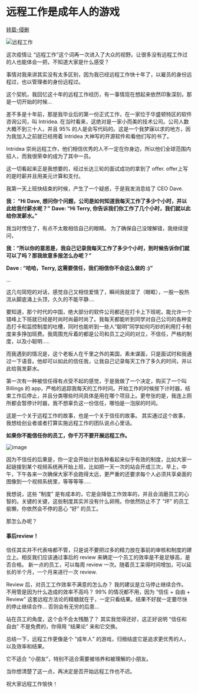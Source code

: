 # 远程工作是成年人的游戏

[转载-侵删](https://terrytai.me/yuan-cheng-gong-zuo-shi-cheng-nian-ren-de-you-xi)

![远程工作](https://phaven-prod.s3.amazonaws.com/files/image_part/asset/2414060/mA9AfiH6-jXPGzHFWEgPhm7ERIU/large_book-remote-office-not-required-1024x614.jpg)

这次疫情让 “远程工作”这个词再一次进入了大众的视野。让很多没有远程工作过的人也能体会一把，不知道大家是什么感受？

事情对我来讲其实没有太多区别，因为我已经远程工作快十年了，以雇员的身份远程过，也以管理者的身份远程过。

这个契机，我回忆这十年的远程工作经历，有一事情现在想起来依然印象深刻，那是一切开始的时候…

差不多是十年前，那是我毕业后的第一份正式工作，在一家位于华盛顿特区的软件咨询公司，叫 Intridea.  在当时看来，这绝对是一家小而美的技术公司。公司人数大概不到三十人，并且 95% 的人是会写代码的。这是一个我梦寐以求的地方，因为我加入之前就已经用着 Intridea 大神写的开源软件和看他们写的书了。

Intridea 崇尚远程工作，他们相信优秀的人不一定在你身边，所以他们全球范围内招人，而我很荣幸的成为了其中一员。

这一切看起来正是我想要的，经过长达三轮的面试成功的拿到了 offer.  offer上写的是时薪并且用美元计算和支付。

我第一天上班快结束的时候，产生了一个疑惑，于是我发消息给了 CEO Dave.

**我： “Hi Dave,  想问你个问题，公司是如何知道我每天工作了多少个小时，并以此给我付薪水呢？”**
**Dave: “Hi Terry, 你告诉我们你工作了几个小时，我们就以此给你发薪水。”**

我当时愣住了，有点不太敢相信自己的眼睛。
为了确保自己没理解错，我继续提问，

**我：”所以你的意思是，我自己记录我每天工作了多少个小时，到时候告诉你们就可以了吗？那我故意多报怎么办呢？”**

**Dave : “哈哈，Terry,  这需要信任，我们相信你不会这么做的 :)”**

...

这几句简短的对话，感觉自己又相信爱情了，瞬间我就湿了（眼眶），一股一股热流从脚底涌上头顶，久久的不能平静….

要知道，那个时代的中国，绝大部分的软件公司都还在打卡上下班呢。能允许一个错峰上下班就已经是时尚时尚最时尚了。我每天都能听到同学对自己公司的各种变态打卡和监控制度的吐槽，同时也能听到一些人“聪明”同学如何巧妙的利用打卡制度来多挣加班费。我周围充斥着的都是公司和员工之间的对立，不信任，严格的制度，以及小聪明…..

而我遇到的情况是，这个老板人在千里之外的美国，素未谋面，只是面试时和我通过一下语音。他却可以如此的信任我，让我自己记录每天工作了多久的时间，并以此给我发薪水。

第一次有一种被信任得有点受不起的感觉，于是我做了一个决定，购买了一个叫 Billings 的 app，严格的追踪我每天的工作时间。开始工作的时候按下计时器，结束工作后停止，并且分类哪些时间具体是用在哪个项目上。更夸张的是，我连上厕所都会暂停计时器，我不想辜负这一份信任，哪怕是一泡尿的时间。

这是一个关于远程工作的故事，也是一个关于信任的故事。
其实通过这个故事，我想给创业者或者打算实施远程工作的团队说点心里话。

**如果你不能信任你的员工，你千万不要开展远程工作。**

![image](https://phaven-prod.s3.amazonaws.com/files/image_part/asset/2414059/MAXDf0sNivVtxNcpxQvF12gvhJE/large_REMOTE-14-Know-Theyre-Working-bbbae158efbf8bf06591d53eba53e78de08733bca7401e7d88f8481c7ec4a5c7.png)

因为不信任的后果是，你一定会开始计划各种看起来似乎有效的制度，比如大家一起链接到某个视频系统再开始上班，比如把一天一次的站会开成三次，早上，中午，下午各来一次确保大家不会跑得太远，更严重的还要求每个人必须共享桌面的图像到一个视频系统里，等等等等…..

我想说，这些 ”制度” 是有成本的，它是会降低工作效率的，并且会消磨员工的心智的。关键的关键，这些制度其实并没有什么卵用。你依然防止不了 ”坏” 的员工偷懒，你依然会不停的恶心 “好” 的员工。

那怎么办呢？

#### 事后review！

信任其实并不代表啥都不管，只是说不要把过多的精力放在事前的审核和制度的建立上。相反我们应该通过事后的 review 来确定一个员工的效率是不是足够高，是否合格。 新一点的员工，可以每周 review 一次。随着员工呆得时间增加，可以延长的半个月，一个月来进行一次 review.

Review 后，对员工工作效率不满意的怎么办？ 我的建议是立马停止继续合作。
不用管是因为什么造成的效率不高吗？ 99% 的情况都不用，因为 “信任 + 自由 + Review” 这套远程方法论的精髓就在于，一定只看结果。结果不好就一定要尽快的停止继续合作… 否则会有无穷的后患…

站在员工的角度，这个会不会太残酷了？ 
其实我觉得还好，这正好说明 “信任和自由” 不是免费的，你得用 “结果论” 来和它交换。

总结一下，远程工作更像是个 “成年人” 的游戏，归根结底它是追求更优秀的人，以及效率和结果。

它不适合 “小朋友”，特别不适合需要被培养和被理解的小朋友。

当你想清楚了这一点，再决定是否开始远程工作也不迟。

祝大家远程工作愉快！